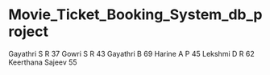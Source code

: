 # Movie_Ticket_Booking_System_db_project
Gayathri S R   37
Gowri S R      43
Gayathri B     69
Harine A P     45
Lekshmi D R    62
Keerthana Sajeev 55
